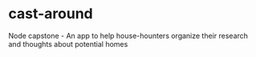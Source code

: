 # cast-around
Node capstone - An app to help house-hounters organize their research and thoughts about potential homes
